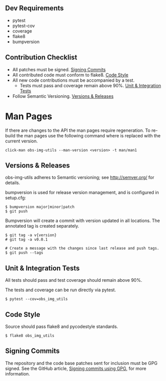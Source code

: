 ## Dev Requirements

- pytest
- pytest-cov
- coverage
- flake8
- bumpversion

## Contribution Checklist

- All patches must be signed. [Signing Commits](#signing-commits)
- All contributed code must conform to flake8. [Code Style](#code-style)
- All new code contributions must be accompanied by a test.
    - Tests must pass and coverage remain above 90%. [Unit & Integration Tests](#unit-&-integration-tests)
- Follow Semantic Versioning. [Versions & Releases](#versions-&-releases)

Man Pages
=========

If there are changes to the API the man pages require regeneration. To re-build
the man pages use the following command where <version> is replaced with the
current version.

```shell
click-man obs-img-utils --man-version <version> -t man/man1
```

## Versions & Releases

obs-img-utils adheres to Semantic versioning; see http://semver.org/ for details.

bumpversion is used for release version management, and is configured in
setup.cfg:

```
$ bumpversion major|minor|patch
$ git push
```

Bumpversion will create a commit with version updated in all locations.
The annotated tag is created separately.

```
$ git tag -a v{version}
# git tag -a v0.0.1

# Create a message with the changes since last release and push tags.
$ git push --tags
```

## Unit & Integration Tests

All tests should pass and test coverage should remain above 90%.

The tests and coverage can be run directly via pytest.

```
$ pytest --cov=obs_img_utils
```

## Code Style

Source should pass flake8 and pycodestyle standards.

```
$ flake8 obs_img_utils
```

## Signing Commits

The repository and the code base patches sent for inclusion must be GPG
signed. See the GitHub article,
[Signing commits using GPG](https://help.github.com/articles/signing-commits-using-gpg/),
for more information.
